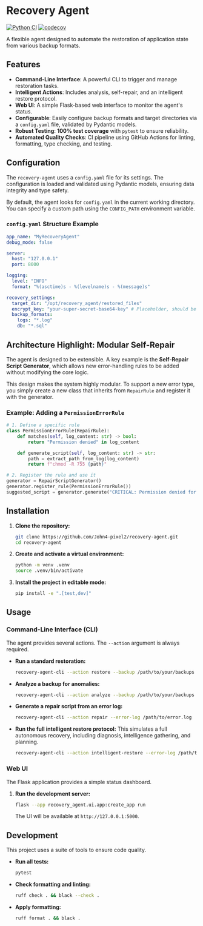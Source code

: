 # Recovery Agent

[![Python CI](https://github.com/John4-pixel2/recovery-agent/actions/workflows/ci.yml/badge.svg)](https://github.com/John4-pixel2/recovery-agent/actions) [![codecov](https://codecov.io/gh/John4-pixel2/recovery-agent/branch/main/graph/badge.svg)](https://codecov.io/gh/John4-pixel2/recovery-agent)

A flexible agent designed to automate the restoration of application state from various backup formats.

## Features

- **Command-Line Interface**: A powerful CLI to trigger and manage restoration tasks.
- **Intelligent Actions**: Includes analysis, self-repair, and an intelligent restore protocol.
- **Web UI**: A simple Flask-based web interface to monitor the agent's status.
- **Configurable**: Easily configure backup formats and target directories via a `config.yaml` file, validated by Pydantic models.
- **Robust Testing**: **100% test coverage** with `pytest` to ensure reliability.
- **Automated Quality Checks**: CI pipeline using GitHub Actions for linting, formatting, type checking, and testing.

## Configuration

The `recovery-agent` uses a `config.yaml` file for its settings. The configuration is loaded and validated using Pydantic models, ensuring data integrity and type safety.

By default, the agent looks for `config.yaml` in the current working directory. You can specify a custom path using the `CONFIG_PATH` environment variable.

### `config.yaml` Structure Example

```yaml
app_name: "MyRecoveryAgent"
debug_mode: false

server:
  host: "127.0.0.1"
  port: 8000

logging:
  level: "INFO"
  format: "%(asctime)s - %(levelname)s - %(message)s"

recovery_settings:
  target_dir: "/opt/recovery_agent/restored_files"
  encrypt_key: "your-super-secret-base64-key" # Placeholder, should be generated securely
  backup_formats:
    logs: "*.log"
    db: "*.sql"
```

## Architecture Highlight: Modular Self-Repair

The agent is designed to be extensible. A key example is the **Self-Repair Script Generator**, which allows new error-handling rules to be added without modifying the core logic.

This design makes the system highly modular. To support a new error type, you simply create a new class that inherits from `RepairRule` and register it with the generator.

### Example: Adding a `PermissionErrorRule`

```python
# 1. Define a specific rule
class PermissionErrorRule(RepairRule):
    def matches(self, log_content: str) -> bool:
        return "Permission denied" in log_content

    def generate_script(self, log_content: str) -> str:
        path = extract_path_from_log(log_content)
        return f"chmod -R 755 {path}"

# 2. Register the rule and use it
generator = RepairScriptGenerator()
generator.register_rule(PermissionErrorRule())
suggested_script = generator.generate("CRITICAL: Permission denied for file /var/data/db.sql")
```

## Installation

1.  **Clone the repository:**
    ```sh
    git clone https://github.com/John4-pixel2/recovery-agent.git
    cd recovery-agent
    ```

2.  **Create and activate a virtual environment:**
    ```sh
    python -m venv .venv
    source .venv/bin/activate
    ```

3.  **Install the project in editable mode:**
    ```sh
    pip install -e ".[test,dev]"
    ```

## Usage

### Command-Line Interface (CLI)

The agent provides several actions. The `--action` argument is always required.

-   **Run a standard restoration:**
    ```sh
    recovery-agent-cli --action restore --backup /path/to/your/backups
    ```

-   **Analyze a backup for anomalies:**
    ```sh
    recovery-agent-cli --action analyze --backup /path/to/your/backups
    ```

-   **Generate a repair script from an error log:**
    ```sh
    recovery-agent-cli --action repair --error-log /path/to/error.log
    ```

-   **Run the full intelligent restore protocol:**
    This simulates a full autonomous recovery, including diagnosis, intelligence gathering, and planning.
    ```sh
    recovery-agent-cli --action intelligent-restore --error-log /path/to/error.log
    ```

### Web UI

The Flask application provides a simple status dashboard.

1.  **Run the development server:**
    ```sh
    flask --app recovery_agent.ui.app:create_app run
    ```
    The UI will be available at `http://127.0.0.1:5000`.

## Development

This project uses a suite of tools to ensure code quality.

-   **Run all tests:**
    ```sh
    pytest
    ```

-   **Check formatting and linting:**
    ```sh
    ruff check . && black --check .
    ```

-   **Apply formatting:**
    ```sh
    ruff format . && black .
    ```
